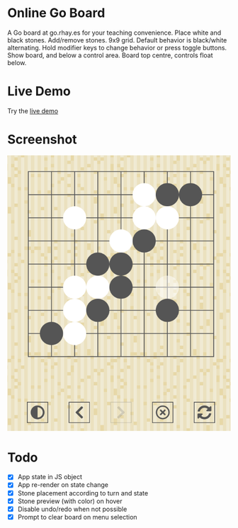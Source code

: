 # Online Go Board

A Go board at go.rhay.es for your teaching convenience. Place white and black stones. Add/remove stones. 9x9 grid. Default behavior is black/white alternating. Hold modifier keys to change behavior or press toggle buttons. Show board, and below a control area. Board top centre, controls float below.

# Live Demo

Try the [live demo](https://regularmemory.blog/OnlineGoBoard/)

# Screenshot

[![](./screenshot.png)](https://regularmemory.blog/OnlineGoBoard/)

# Todo

- [x] App state in JS object
- [x] App re-render on state change
- [x] Stone placement according to turn and state
- [x] Stone preview (with color) on hover
- [x] Disable undo/redo when not possible
- [x] Prompt to clear board on menu selection
